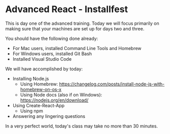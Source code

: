 # Advanced React - Installfest

This is day one of the advanced training. Today we will focus primarily on making sure that your machines are set up for days two and three.

You should have the following done already:

* For Mac users, installed Command Line Tools and Homebrew
* For Windows users, installed Git Bash
* Installed Visual Studio Code

We will have accomplished by today:

* Installing Node.js
  * Using Homebrew: <https://changelog.com/posts/install-node-js-with-homebrew-on-os-x>
  * Using Node docs (also if on Windows): <https://nodejs.org/en/download/>
* Using Create-React-App
  * Using npm
* Answering any lingering questions

In a very perfect world, today's class may take no more than 30 minutes.
